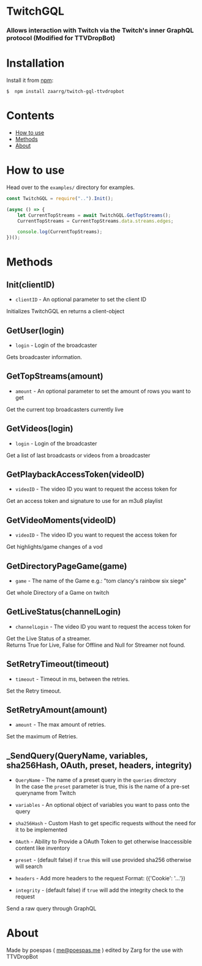 # TwitchGQL

### Allows interaction with Twitch via the Twitch's inner GraphQL protocol (Modified for TTVDropBot)

# Installation

Install it from [npm](https://github.com/Zaarrg/twitch-gql-ttvdropbot):

    $  npm install zaarrg/twitch-gql-ttvdropbot

# Contents
- [How to use](#how-to-use)
- [Methods](#methods)
- [About](#about)

# How to use

Head over to the `examples/` directory for examples.

```js
const TwitchGQL = require("..").Init();

(async () => {
    let CurrentTopStreams = await TwitchGQL.GetTopStreams();
    CurrentTopStreams = CurrentTopStreams.data.streams.edges;

    console.log(CurrentTopStreams);
})();
```

# Methods

## Init(clientID)

- `clientID` - An optional parameter to set the client ID

Initializes TwitchGQL en returns a client-object

## GetUser(login)

- `login` - Login of the broadcaster

Gets broadcaster information.

## GetTopStreams(amount)

- `amount` - An optional parameter to set the amount of rows you want to get

Get the current top broadcasters currently live

## GetVideos(login)

- `login` - Login of the broadcaster

Get a list of last broadcasts or videos from a broadcaster

## GetPlaybackAccessToken(videoID)

- `videoID` - The video ID you want to request the access token for

Get an access token and signature to use for an m3u8 playlist

## GetVideoMoments(videoID)

- `videoID` - The video ID you want to request the access token for

Get highlights/game changes of a vod

## GetDirectoryPageGame(game)

- `game` - The name of the Game e.g.: "tom clancy's rainbow six siege"

Get whole Directory of a Game on twitch

## GetLiveStatus(channelLogin)

- `channelLogin` - The video ID you want to request the access token for

Get the Live Status of a streamer.  
Returns True for Live, False for Offline and Null for Streamer not found.

## SetRetryTimeout(timeout)

- `timeout` - Timeout in ms, between the retries.

Set the Retry timeout.

## SetRetryAmount(amount)

- `amount` - The max amount of retries.

Set the maximum of Retries.

## _SendQuery(QueryName, variables, sha256Hash, OAuth, preset, headers, integrity)

- `QueryName` - The name of a preset query in the `queries` directory  
  In the case the `preset` parameter is true,
  this is the name of a pre-set queryname from Twitch

- `variables` - An optional object of variables you want to pass onto the query

- `sha256Hash` - Custom Hash to get specific requests without the need for it to be implemented

- `OAuth` - Ability to Provide a OAuth Token to get otherwise Inaccessible content like inventory

- `preset` - (default false) if `true` this will use provided sha256 otherwise will search

- `headers` - Add more headers to the request Format: ({'Cookie': '...'})

- `integrity` - (default false) if `true` will add the integrity check to the request

Send a raw query through GraphQL

# About

Made by poespas ( me@poespas.me ) edited by Zarg for the use with TTVDropBot
